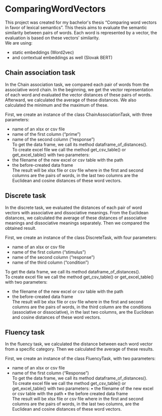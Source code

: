 # ComparingWordVectors
This project was created for my bachelor's thesis “Comparing word vectors in favor of lexical semantics”.
This thesis aims to evaluate the semantic similarity between pairs of words. Each word is represented by a vector, the evaluation is based on these vectors’ similarity.</br>
We are using:
* static embeddings (Word2vec)
* and contextual embeddings as well (Slovak BERT)

## Chain association task
In the Chain association task, we compared each pair of words from the associative word chain. In the beginning, we get the vector representation of each word and evaluated the vector distances of these pairs of words. Afterward, we calculated the average of these distances. We also calculated the minimum and the maximum of these.</br>

First, we create an instance of the class ChainAssociationTask, with three parameters:
*	name of an xlsx or csv file
*	name of the first column (“prime”)
*	name of the second column (“response”)</br>
To get the data frame, we call its method dataframe_of_distances().</br>
To create excel file we call the method get_csv_table() or get_excel_table() with two parameters:
*	the filename of the new excel or csv table with the path
*	the before-created data frame</br>
The result will be xlsx file or csv file where in the first and second columns are the pairs of words, in the last two columns are the Euclidean and cosine distances of these word vectors.

## Discrete task
In the discrete task, we evaluated the distances of each pair of word vectors with associative and dissociative meanings. From the Euclidean distances, we calculated the average of these distances of associative meanings and dissociative meanings separately. Then we compared the obtained result.</br>

First, we create an instance of the class DiscreteTask, with four parameters:
*	name of an xlsx or csv file
*	name of the first column (“stimulus”)
*	name of the second column (“response”)
*	name of the third column (“condition”)</br>

To get the data frame, we call its method dataframe_of_distances().</br>
To create excel file we call the method get_csv_table() or get_excel_table() with two parameters:
*	the filename of the new excel or csv table with the path
*	the before-created data frame</br>
The result will be xlsx file or csv file where in the first and second columns are the pairs of words, in the third column are the conditions (associative or dissociative), in the last two columns, are the Euclidean and cosine distances of these word vectors.

## Fluency task
In the fluency task, we calculated the distance between each word vector from a specific category. Then we calculated the average of these results.</br>

First, we create an instance of the class FluencyTask, with two parameters:
*	name of an xlsx or csv file
*	name of the first column (“Response”)</br>
To get the data frame, we call its method dataframe_of_distances().</br>
To create excel file we call the method get_csv_table() or get_excel_table() with two parameters:
•	the filename of the new excel or csv table with the path
•	the before created data frame</br>
The result will be xlsx file or csv file where in the first and second columns are the pairs of words, in the last two columns, are the Euclidean and cosine distances of these word vectors.</br>


